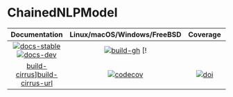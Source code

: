 # ChainedNLPModel

| **Documentation** | **Linux/macOS/Windows/FreeBSD** | **Coverage** | **DOI** |
|:-----------------:|:-------------------------------:|:------------:|:-------:|
| [![docs-stable][docs-stable-img]][docs-stable-url] [![docs-dev][docs-dev-img]][docs-dev-url] | [![build-gh][build-gh-img]][build-gh-url] [!
[build-cirrus][build-cirrus-img]][build-cirrus-url] | [![codecov][codecov-img]][codecov-url] | [![doi][doi-img]][doi-url] |

[docs-stable-img]: https://img.shields.io/badge/docs-stable-blue.svg
[docs-stable-url]: https://paraynaud.github.io/ChainedNLPModel.jl/stable
[docs-dev-img]: https://img.shields.io/badge/docs-dev-purple.svg
[docs-dev-url]: https://paraynaud.github.io/ChainedNLPModel.jl/dev
[build-gh-img]: https://github.com/paraynaud/ChainedNLPModel.jl/workflows/CI/badge.svg?branch=main
[build-gh-url]: https://github.com/paraynaud/ChainedNLPModel.jl/actions
[build-cirrus-img]: https://img.shields.io/cirrus/github/paraynaud/ChainedNLPModel.jl?logo=Cirrus%20CI
[build-cirrus-url]: https://cirrus-ci.com/github/paraynaud/ChainedNLPModel.jl
[codecov-img]: https://codecov.io/gh/paraynaud/ChainedNLPModel.jl/branch/main/graph/badge.svg
[codecov-url]: https://app.codecov.io/gh/paraynaud/ChainedNLPModel.jl
[doi-img]: https://img.shields.io/badge/DOI-10.5281%2Fzenodo.822073-blue.svg
[doi-url]: https://doi.org/10.5281/zenodo.822073

